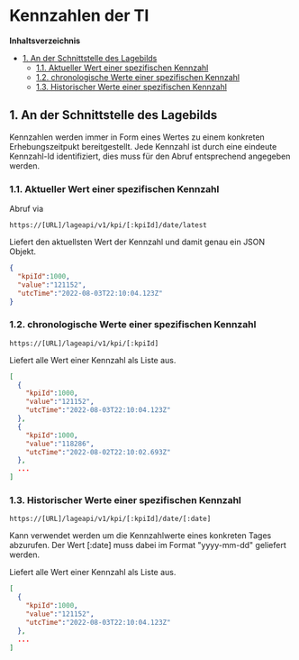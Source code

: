 # Kennzahlen der TI

**Inhaltsverzeichnis**
- [1. An der Schnittstelle des Lagebilds](#1-an-der-schnittstelle-des-lagebilds)
  - [1.1. Aktueller Wert einer spezifischen Kennzahl](#11-aktueller-wert-einer-spezifischen-kennzahl)
  - [1.2. chronologische Werte einer spezifischen Kennzahl](#12-chronologische-werte-einer-spezifischen-kennzahl)
  - [1.3. Historischer Werte einer spezifischen Kennzahl](#13-historischer-werte-einer-spezifischen-kennzahl)

## 1. An der Schnittstelle des Lagebilds

Kennzahlen werden immer in Form eines Wertes zu einem konkreten Erhebungszeitpukt bereitgestellt. Jede Kennzahl ist durch eine eindeute Kennzahl-Id identifiziert, dies muss für den Abruf entsprechend angegeben werden.

### 1.1. Aktueller Wert einer spezifischen Kennzahl
Abruf via
```
https://[URL]/lageapi/v1/kpi/[:kpiId]/date/latest
```

Liefert den aktuellsten Wert der Kennzahl und damit genau ein JSON Objekt.
```json
{
  "kpiId":1000,
  "value":"121152",
  "utcTime":"2022-08-03T22:10:04.123Z"
}
```

### 1.2. chronologische Werte einer spezifischen Kennzahl
```
https://[URL]/lageapi/v1/kpi/[:kpiId]
```
Liefert alle Wert einer Kennzahl als Liste aus.
```json
[
  {
    "kpiId":1000,
    "value":"121152",
    "utcTime":"2022-08-03T22:10:04.123Z"
  }, 
  {
    "kpiId":1000,
    "value":"118286",
    "utcTime":"2022-08-02T22:10:02.693Z"
  },
  ...
]
```

### 1.3. Historischer Werte einer spezifischen Kennzahl
```
https://[URL]/lageapi/v1/kpi/[:kpiId]/date/[:date]
```
Kann verwendet werden um die Kennzahlwerte eines konkreten Tages abzurufen. Der Wert [:date] muss dabei im Format "yyyy-mm-dd" geliefert werden.

Liefert alle Wert einer Kennzahl als Liste aus.
```json
[
  {
    "kpiId":1000,
    "value":"121152",
    "utcTime":"2022-08-03T22:10:04.123Z"
  },
  ...
]
```
